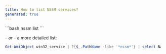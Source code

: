 ```yaml
---
title: How to list NSSM services?
generated: true
---
```


<div markdown="1" class="ans">
```bash
nssm list
```
</div>

*- or -* a more detailed list:

```powershell
Get-WmiObject win32_service | ?{$_.PathName -like '*nssm*'} | select Name, DisplayName, State
```
